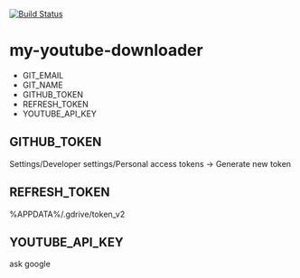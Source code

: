 [![Build Status](https://travis-ci.com/cr4ftsm4n/my-youtube-downloader.svg?branch=master)](https://travis-ci.com/cr4ftsm4n/my-youtube-downloader)

# my-youtube-downloader

- GIT_EMAIL
- GIT_NAME
- GITHUB_TOKEN
- REFRESH_TOKEN
- YOUTUBE_API_KEY

## GITHUB_TOKEN
Settings/Developer settings/Personal access tokens -> Generate new token

## REFRESH_TOKEN
%APPDATA%/.gdrive/token_v2

## YOUTUBE_API_KEY
ask google
